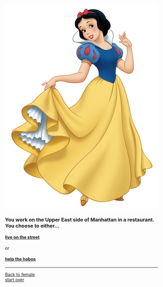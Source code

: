 ![](snowwhite.jpg)
### You work on the Upper East side of Manhattan in a restaurant. You choose to either...  
#### [live on the street](street.md)  
or  
#### [help the hobos](help.md)  

---
[Back to female](../gender/female.md)      
[start over](../beginning/start.md)